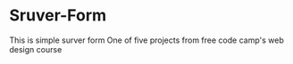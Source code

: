 # Sruver-Form
This is simple surver form
One of five projects from free code camp's web design course
